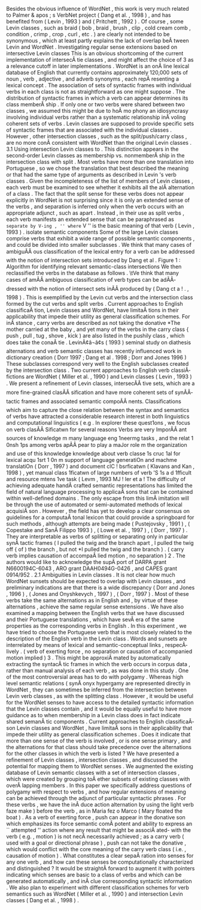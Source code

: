 Besides the obvious influence of WordNet , this work is very much related to Palmer & apos ; s VerbNet project ( Dang et al. , 1998 ) , and has benefited from ( Levin , 1993 ) and ( Pritchett , 1992 ) . 
Of course , some Levin classes , such as braid ( bob , braid , brush , clip , cold cream comb , condition , crimp , crop , curl , etc . ) are clearly not intended to be synonymous , which at least partly explains the lack of overlap beÂ­ tween Levin and WordNet . 
Investigating regular sense extensions based on intersective Levin classes
This is an obvious shortcoming of the current implementation of intersecÂ­ tie classes , and might affect the choice of 3 as a relevance cutoff in later implementations . 
WordNet is an onÂ­ line lexical database of English that currently contains approximately 120,000 sets of noun , verb , adjective , and adverb synonyms , each repÂ­ resenting a lexical concept . 
The association of sets of syntactic frames with individual verbs in each class is not as straightforward as one might suppose . 
The distribution of syntactic frames in which a verb can appear determines its class memberÂ­ ship . 
If only one or two verbs were shared between two classes , we assumed this might be due to hoÂ­ mo phony an idiosyncrasy involving individual verbs rather than a systematic relationship inÂ­ voling coherent sets of verbs . 
Levin classes are supposed to provide specific sets of syntactic frames that are associated with the individual classes . 
However , other intersection classes , such as the split/push/carry class , are no more conÂ­ consistent with WordNet than the original Levin classes . 
3.1 Using intersection Levin classes to . 
This distinction appears in the second-order Levin classes as membership vs. nonmemberÂ­ ship in the intersection class with split . 
Most verbs have more than one translation into Portuguese , so we chose the translation that best described the meaning or that had the same type of arguments as described in Levin 's verb classes . 
Given the incompleteness of the list of members of Levin classes , each verb must be examined to see whether it exhibits all the alÂ­ alternation of a class . 
The fact that the split sense for these verbs does not appear explicitly in WordNet is not surprising since it is only an extended sense of the verbs , and separation is inferred only when the verb occurs with an appropriate adjunct , such as apart . 
Instead , in their use as split verbs , each verb manifests an extended sense that can be paraphrased as `` separate by V-ing , '' where `` V '' is the basic meaning of that verb ( Levin , 1993 ) . 
isolate semantic components Some of the large Levin classes comprise verbs that exhibit a wide range of possible semantic components , and could be divided into smaller subclasses . 
We think that many cases of ambiguÃÂ­ ous classification of the lexical entry for a verb can be addressed with the notion of intersection sets introduced by Dang et al . 
Figure 1 : Algorithm for identifying relevant semantic-class intersections We then reclassified the verbs in the database as follows . 
\tVe think that many cases of amÃÂ­ ambiguous classification of verb types can be adÃÂ­ dressed with the notion of intersect sets inÃÂ­ produced by ( Dang ct a ! . , 1998 ) . 
This is exemplified by the Levin cut verbs and the intersection class formed by the cut verbs and split verbs . 
Current approaches to English classificaÂ­ tion, Levin classes and WordNet, have limitaÂ­ tions in their applicability that impede their utility as general classification schemes.
For inÂ­ stance , carry verbs are described as not taking the donative *The mother carried at the baby , and yet many of the verbs in the carry class { push , pull , tug , shove , kick ) are also listed in the pushily class , which does take the conaÂ­ tie . 
LevinÃ¢â¬â¢s ( 1993 ) seminal study on diathesis alternations and verb semantic classes has recently influenced work in dictionary creation ( Dorr 1997 ; Dang et al . 1998 ; Dorr and Jones 1996 ) 
These subclasses correspond very well to the English subclasses created by the intersection class . 
Two current approaches to English verb classiÂ­ fictions are WordNet ( Miller et al. , 1990 ) and Levin classes ( Levin , 1993 ) . 
We present a refinement of Levin classes, intersecÃÂ­ tive sets, which are a more fine-grained clasÃÂ­ sification and have more coherent sets of synÃÂ­ tactic frames and associated semantic compoÃÂ­ nents.
Classifications which aim to capture the close relation between the syntax and semantics of verbs have attracted a considerable research interest in both linguistics and computational linguistics ( e.g . 
In explorer these quest1ons , we focus on verb clasÃÂ­ Sificatwn for several reasons Verbs are very ImporÃÂ­ ant sources of knowledge m many language eng 1neermg tasks , and the relat 1 0nsh 1ps among verbs apÃÂ­ pear to play a maJor role m the organization and use of this knowledge knowledge about verb classe 1s cruc 1al for lexical acqu 1srt 1 0n m support of language generatiOn and machme translatiOn ( Dorr , 1997 ) and document clC ! bsrficatwn ( Klavans and Kan , 1998 ) , yet manual class 1ficatwn of large numbers of verb 'S 1s a d 1fficult and resource mtens 1ve task ( Levm , 1993 MJ ! ler et a ! 
The difficulty of achieving adequate handÂ­ crafted semantic representations has limited the field of natural language processing to applicaÂ­ sons that can be contained within well-defined domains . 
The only escape from this limÂ­ imitation will be through the use of automated or semi-automated methods of lexical acquisiÂ­ son . 
However , the field has yet to develop a clear consensus on guidelines for a computaÂ­ tonal lexicon that could provide a springboard for such methods , although attempts are being made ( Pustejovsky , 1991 ) , ( Copestake and SanÂ­ Filippo 1993 ) , ( Lowe et al. , 1997 ) , ( Dorr , 1997 ) . 
They are interpretable as verbs of splitting or separating only in particular synÂ­ tactic frames ( I pulled the twig and the branch apart , I pulled the twig off { of ) the branch , but not *I pulled the twig and the branch ) . 
( carry verb implies causation of accompaÂ­ lied motion , no separation ) 2 . 
The authors would like to acknowledge the supÂ­ port of DARPA grant N6600194C-6043 , ARO grant DAAH0494G-0426 , and CAPES grant 0914/952 . 
2.1 Ambiguities in Levin classes . 
It is not clear how much WordNet sunsets should be expected to overlap with Levin classes , and preliminary indications are that there is a wide discrepancy ( Dorr and Jones , 1996 ) , ( Jones and Onyshkevych , 1997 ) , ( Dorr , 1997 ) . 
Most of these verbs take the same alternations as in English and , by virtue of these alternations , achieve the same regular sense extensions . 
We have also examined a mapping between the English verbs that we have discussed and their Portuguese translations , which have sevÂ­ era of the same properties as the corresponding verbs in English . 
In this experiment , we have tried to choose the Portuguese verb that is most closely related to the description of the English verb in the Levin class . 
Words and sunsets are interrelated by means of lexical and semantic-conceptual links , respecÂ­ lively . 
( verb of exerting force , no separation or causation of accompanied motion implied ) 3 . 
This might be approxiÂ­ mated by automatically extracting the syntacÂ­ tic frames in which the verb occurs in corpus data , rather than manual analysis of each verb , as was done in this study . 
One of the most controversial areas has to do with polygamy . 
Whereas high level semantic relations ( synÂ­ onyx hypergamy are represented directly in WordNet , they can sometimes be inferred from the intersection between Levin verb classes , as with the splitting class . 
However , it would be useful for the WordNet senses to have access to the detailed syntactic information that the Levin classes contain , and it would be equally useful to have more guidance as to when membership in a Levin class does in fact indicate shared semanÂ­ tic components . 
Current approaches to English classificaÂ­ son Levin classes and WordNet , have limitaÂ­ sons in their applicability that impede their utility as general classification schemes . 
Does it indicate that more than one sense of the verb is involved , or is one sense primary , and the alternations for that class should take precedence over the alternations for the other classes in which the verb is listed ? 
We have presented a refinement of Levin classes , intersection classes , and discussed the potential for mapping them to WordNet senses . 
We augmented the existing database of Levin semantic classes with a set of intersection classes , which were created by grouping toÂ­ ether subsets of existing classes with overÂ­ lapping members . 
In this paper we specifically address questions of polygamy with respect to verbs , and how regular extensions of meaning can be achieved through the adjunct of particular syntactic phrases . 
For these verbs , we have the inÂ­ duce action alternation by using the light verb faze make ) before the verb , as in Maria fez o Marco ( Mary floated the boat ) . 
As a verb of exerting force , push can appear in the donative son which emphasizes its force semantic comÂ­ potent and ability to express an `` attempted '' action where any result that might be associÂ­ ated- with the verb ( e.g. , motion ) is not necÂ­ necessarily achieved ; as a carry verb ( used with a goal or directional phrase ) , push can not take the donative , which would conflict with the core meaning of the carry verb class ( i.e. , causation of motion ) . 
What constitutes a clear sepaÂ­ ration into senses for any one verb , and how can these senses be computationally characterized and distinguished ? 
It would be straightÂ­ forward to augment it with pointers indicating which senses are basic to a class of verbs and which can be generated automatically , and inÂ­ clue corresponding syntactic information . 
We also plan to experiment with different classification schemes for verb semantics such as WordNet ( Miller et al. , 1990 ) and intersection Levin classes ( Dang et al. , 1998 ) . 